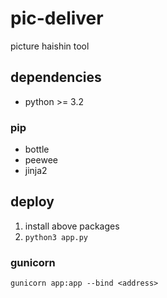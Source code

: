 # pic-deliver
picture haishin tool

## dependencies

- python >= 3.2

### pip
- bottle
- peewee
- jinja2

## deploy
1. install above packages
2. `python3 app.py`

### gunicorn
`gunicorn app:app --bind <address>`
